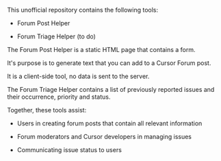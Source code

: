 This unofficial repository contains the following tools:

 - Forum Post Helper
  
 - Forum Triage Helper (to do)  

The Forum Post Helper is a static HTML page that contains a form.  

It's purpose is to generate text that you can add to a Cursor Forum post. 

It is a client-side tool, no data is sent to the server.

The Forum Triage Helper contains a list of previously reported issues and their occurrence, priority and status.

Together, these tools assist:

- Users in creating forum posts that contain all relevant information  

- Forum moderators and Cursor developers in managing issues  

- Communicating issue status to users
